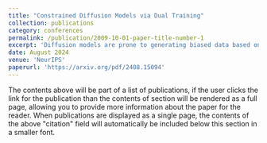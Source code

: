 ```yaml
---
title: "Constrained Diffusion Models via Dual Training"
collection: publications
category: conferences
permalink: /publication/2009-10-01-paper-title-number-1
excerpt: 'Diffusion models are prone to generating biased data based on the training dataset. To address this issue, we develop constrained diffusion models by imposing diffusion constraints based on desired distributions that are informed by requirements. We show that our constrained diffusion models generate new data from a mixture data distribution that achieves the optimal trade-off among objective and constraints. To train constrained diffusion models, we develop a dual training algorithm and characterize the optimality of the trained constrained diffusion model. In experiments these models effectively ensure fair sampling from underrepresented classes and prevent overfitting when adapting to new datasets.'
date: August 2024
venue: 'NeurIPS'
paperurl: 'https://arxiv.org/pdf/2408.15094'
---
```


The contents above will be part of a list of publications, if the user clicks the link for the publication than the contents of section will be rendered as a full page, allowing you to provide more information about the paper for the reader. When publications are displayed as a single page, the contents of the above "citation" field will automatically be included below this section in a smaller font.
